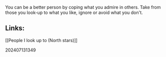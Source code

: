 You can be a better person by coping what you admire in others. Take from those you look-up to what you like, ignore or avoid what you don't.


## Links: 

[[People I look up to (North stars)]]

202407131349
